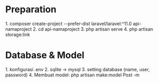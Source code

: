 <h1> Preparation </h1>
1. composer create-project --prefer-dist laravel/laravel:^11.0 api-namaproject
2. cd api-namaproject
3. php artisan serve
4. php artisan storage:link

<H1> Database & Model </h1>
1. konfigurasi .env
2. sqlite -> mysql
3. setting database
 (name, user, password)
4. Membuat model: php artisan make:model Post -m
